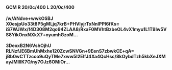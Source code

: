 #### GCM R 20/0c/400 L 20/0c/400
**/w/ANdve+wwkOSBJ**<br/>**X0esjpUo33t8P5gMLjq7krB+PHVlyjrTxNnlPPI6fKs=**<br/>**iS7WJWx/f4D308M2qo94ZLAA8/RxaF0MVhtBzbeOL4vX1myu1L1T9Iw5VS8YikOnxNXkX7+oyumhGzoM...**<br/><br/>
**3DeoxB2N6VshOjhU**<br/>**RLNzfJE6BmUhMxhe120ZcwSNVGn+9EenS7zbwkCE+qA=**<br/>**jBb0wCTTzcco9uQyTMe7xww5I2ElfJ4Xa4QcHsc/8kOybdTzh5kbXeJXMayJMIIIK7O/ny7OJz6OMiOr...**